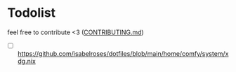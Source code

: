 # Todolist

feel free to contribute <3 ([CONTRIBUTING.md](CONTRIBUTING.md))

- [ ] <https://github.com/isabelroses/dotfiles/blob/main/home/comfy/system/xdg.nix>
